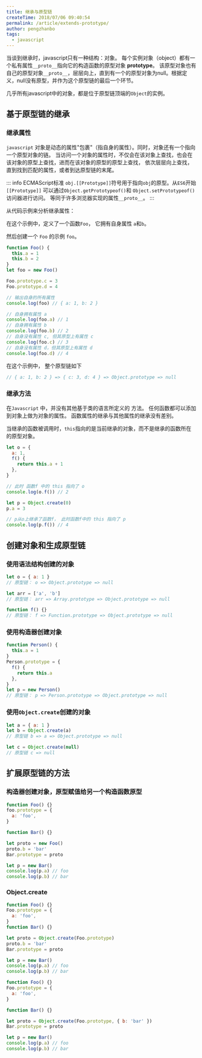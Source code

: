 ```yaml
---
title: 继承与原型链
createTime: 2018/07/06 09:40:54
permalink: /article/extends-prototype/
author: pengzhanbo
tags:
  - javascript
---
```


当谈到继承时，javascript只有一种结构：对象。
每个实例对象（object）都有一个私有属性`__proto__`指向它的构造函数的原型对象 **prototype**。
该原型对象也有自己的原型对象`__proto__`，层层向上，直到有一个的原型对象为null。根据定义，null没有原型，并作为这个原型链的最后一个环节。

<!-- more -->

几乎所有javascript中的对象，都是位于原型链顶端的`Object`的实例。

## 基于原型链的继承

### 继承属性

`javascript` 对象是动态的属性"包裹"（指自身的属性）。同时，对象还有一个指向一个原型对象的链。
当访问一个对象的属性时，不仅会在该对象上查找，也会在该对象的原型上查找，进而在该对象的原型的原型上查找，
依次层层向上查找，直到找到匹配的属性，或者到达原型链的末尾。

::: info ECMAScript标准
`obj.[[Prototype]]`符号用于指向`obj`的原型。从`ES6`开始`[[Prototype]]`
可以通过`Object.getPrototypeof()`和 `Object.setPrototypeof()` 访问器进行访问。
等同于许多浏览器实现的属性`__proto__`。
:::

从代码示例来分析继承属性：

在这个示例中，定义了一个函数`Foo`， 它拥有自身属性 `a`和`b`。

然后创建一个 `Foo` 的示例 `foo`。

```js
function Foo() {
  this.a = 1
  this.b = 2
}
let foo = new Foo()

Foo.prototype.c = 3
Foo.prototype.d = 4

// 输出自身的所有属性
console.log(foo) // { a: 1, b: 2 }

// 自身拥有属性 a
console.log(foo.a) // 1
// 自身拥有属性 b
console.log(foo.b) // 2
// 自身没有属性 c, 但其原型上有属性 c
console.log(foo.c) // 3
// 自身没有属性 d，但其原型上有属性 d
console.log(foo.d) // 4
```

在这个示例中， 整个原型链如下

```js
// { a: 1, b: 2 } => { c: 3, d: 4 } => Object.prototype => null
```

### 继承方法

在`Javascript` 中，并没有其他基于类的语言所定义的 方法。
任何函数都可以添加到对象上做为对象的属性。
函数属性的继承与其他属性的继承没有差别。

当继承的函数被调用时，`this`指向的是当前继承的对象，而不是继承的函数所在的原型对象。

```js
let o = {
  a: 1,
  f() {
    return this.a + 1
  },
}

// 此时 函数f 中的 this 指向了 o
console.log(o.f()) // 2

let p = Object.create(0)
p.a = 3

// p从o上继承了函数f， 此时函数f中的 this 指向了 p
console.log(p.f()) // 4
```

## 创建对象和生成原型链

### 使用语法结构创建的对象

```js
let o = { a: 1 }
// 原型链： o => Object.prototype => null

let arr = ['a', 'b']
// 原型链： arr => Array.prototype => Object.prototype => null

function f() {}
// 原型链： f => Function.prototype => Object.prototype => null
```

### 使用构造器创建对象

```js
function Person() {
  this.a = 1
}
Person.prototype = {
  f() {
    return this.a
  },
}
let p = new Person()
// 原型链： p => Person.prototype => Object.prototype => null
```

### 使用`Object.create`创建的对象

```js
let a = { a: 1 }
let b = Object.create(a)
// 原型链 b => a => Object.prototype => null

let c = Object.create(null)
// 原型链 c => null
```

## 扩展原型链的方法

### 构造器创建对象，原型赋值给另一个构造函数原型

```js
function Foo() {}
foo.prototype = {
  a: 'foo',
}

function Bar() {}

let proto = new Foo()
proto.b = 'bar'
Bar.prototype = proto

let p = new Bar()
console.log(p.a) // foo
console.log(p.b) // bar
```

### Object.create

```js
function Foo() {}
Foo.prototype = {
  a: 'foo',
}
function Bar() {}

let proto = Object.create(Foo.prototype)
proto.b = 'bar'
Bar.prototype = proto

let p = new Bar()
console.log(p.a) // foo
console.log(p.b) // bar
```

```js
function Foo() {}
Foo.prototype = {
  a: 'foo',
}

function Bar() {}

let proto = Object.create(Foo.prototype, { b: 'bar' })
Bar.prototype = proto

let p = new Bar()
console.log(p.a) // foo
console.log(p.b) // bar
```
